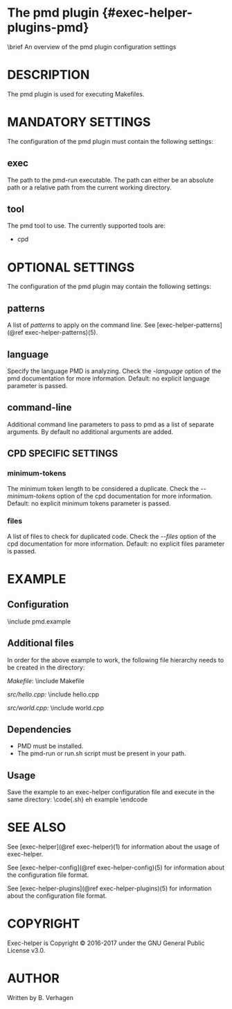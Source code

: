 The pmd plugin  {#exec-helper-plugins-pmd}
==============
\brief An overview of the pmd plugin configuration settings

# DESCRIPTION
The pmd plugin is used for executing Makefiles.

# MANDATORY SETTINGS
The configuration of the pmd plugin must contain the following settings:

## exec
The path to the pmd-run executable. The path can either be an absolute path or a relative path from the current working directory.

## tool
The pmd tool to use. The currently supported tools are:
  - cpd

# OPTIONAL SETTINGS
The configuration of the pmd plugin may contain the following settings:
 
## patterns
A list of _patterns_ to apply on the command line. See [exec-helper-patterns](@ref exec-helper-patterns)(5).

## language
Specify the language PMD is analyzing. Check the _-language_ option of the pmd documentation for more information. Default: no explicit language parameter is passed.

## command-line
Additional command line parameters to pass to pmd as a list of separate arguments. By default no additional arguments are added.

## CPD SPECIFIC SETTINGS
### minimum-tokens
The minimum token length to be considered a duplicate. Check the _--minimum-tokens_ option of the cpd documentation for more information. Default: no explicit minimum tokens parameter is passed.

### files
A list of files to check for duplicated code. Check the _--files_ option of the cpd documentation for more information. Default: no explicit files parameter is passed.

# EXAMPLE
## Configuration
\include pmd.example

## Additional files
In order for the above example to work, the following file hierarchy needs to be created in the directory:

_Makefile_:
\include Makefile

_src/hello.cpp:_
\include hello.cpp

_src/world.cpp:_
\include world.cpp

## Dependencies
  - PMD must be installed.
  - The pmd-run or run.sh script must be present in your path.

## Usage
Save the example to an exec-helper configuration file and execute in the same directory:
\code{.sh}
eh example
\endcode

# SEE ALSO
See [exec-helper](@ref exec-helper)(1) for information about the usage of exec-helper.

See [exec-helper-config](@ref exec-helper-config)(5) for information about the configuration file format.

See [exec-helper-plugins](@ref exec-helper-plugins)(5) for information about the configuration file format.

# COPYRIGHT
Exec-helper is Copyright &copy; 2016-2017 under the GNU General Public License v3.0.

# AUTHOR
Written by B. Verhagen
